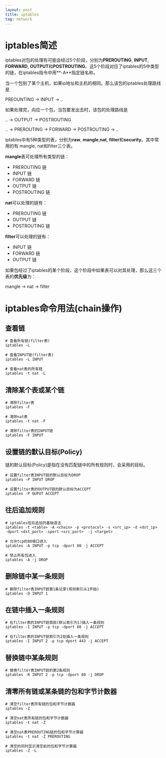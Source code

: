 ```yaml
---
layout: post
title: iptables
tag: network
---
```


# iptables简述

iptables对包的处理有可能会经过5个阶段，分别为**PREROUTING**, **INPUT**, **FORWARD**, **OUTPUT**和**POSTROUTING**。这5个阶段对应了iptables的5中类型的链，在iptables指令中用**-A**指定链名称。

当一个包到了某个主机，如果ip地址和主机的相同。那么该包的iptables处理路线是

PREOUNTING -> INPUT -> ..

如果处理完，向应一个包，当包要发出去时，该包的处理路线是

.. -> OUTPUT -> POSTROUTING

.. -> PREROUTING -> FORWARD -> POSTROUTING -> ..


iptables中有5种类型的表，分别为**raw**, **mangle**,**nat**, **filter**和**security**。其中常用的有 mangle, nat和filter三个表。

**mangle**表可处理所有类型的链：
- PREROUTING 链
- INPUT 链
- FORWARD 链
- OUTPUT 链
- POSTROUTING 链

**nat**可以处理的链有：
- PREROUTING 链
- OUTPUT 链
- POSTROUTING 链

**filter**可以处理的链有：
- INPUT 链
- FORWARD 链
- OUTPUT 链

如果包经过了iptables的某个阶段，这个阶段中如果表可以对其处理，那么这三个表的**优先级**为：

mangle -> nat -> filter


# iptables命令用法(chain操作)

## 查看链

```shell
# 查看所有链(filter表)
iptables -L

# 查看INPUT链(filter表)
iptables -L INPUT

# 查看nat表的所有链
iptables -t nat -L
```

## 清除某个表或某个链

```shell
# 清除filter表
iptables -F 

# 清除nat表
iptables -t nat -F

# 清除filter表的INPUT链
iptables -F INPUT
```

## 设置链的默认目标(Policy)

链的默认目标(Policy)是指在没有匹配链中的所有规则时，会采用的目标。

```shell
# 设置filter表INPUT链的默认目标为DROP
iptables -P INPUT DROP

# 设置filter表的OUTPUT链的默认目标为ACCEPT
iptables -P OUPUT ACCEPT
```

## 往后追加规则

```shell
# iptables往后追加的基础语法
iptables -t <table> -A <chain> -p <protocol> -s <src_ip> -d <dst_ip>  -dport <dst_port> -sport <src_port>  -j <target>

# 允许tcp的80端口进入
iptables -A INPUT -p tcp -dport 80 -j ACCEPT

# 禁止所有包进入
iptables -A -j DROP
```

## 删除链中某一条规则

```shell
# 删除filter表INPUT链第1条记录(规则索引从1开始) 
iptables -D INPUT 1
```

## 在链中插入一条规则

```shell
# 在filter表的INPUT链首部(默认索引为1)插入一条规则
iptables -I INPUT -p tcp -dport 80 -j ACCEPT

# 在filter表的INPUT链索引为2处插入一条规则
iptables -I INPUT 2 -p tcp dport 443 -j ACCEPT
```

## 替换链中某条规则

```shell
# 替换filter表INPUT链的第2条规则
iptables -R INPUT 2 -p tcp -dport 80 -j DROP
```

## 清零所有链或某条链的包和字节计数器

```shell
# 清空filter表所有链的包和字节计数器
iptables -Z

# 清空nat表所有链的包和字节计数器
iptables -t nat -Z

# 清空nat表PREROUTING链的包和字节计算器
iptables -t nat -Z PREROUTING

# 清空的同时显示清空前的包和字节计算器
iptables -Z -L
```

